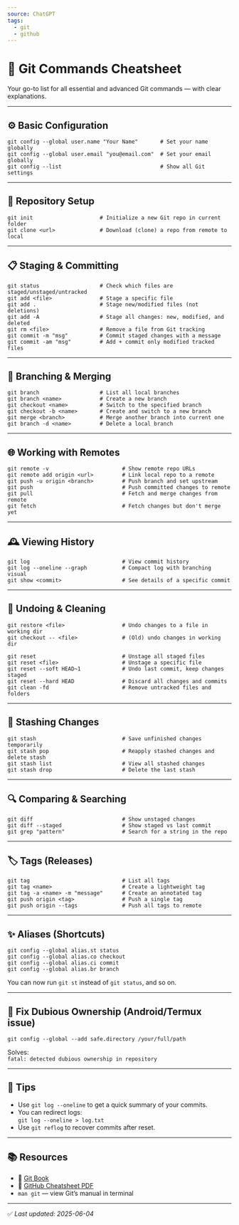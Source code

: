 ```yaml
---
source: ChatGPT
tags:
  - git
  - github
---
```


# 🧠 Git Commands Cheatsheet

Your go-to list for all essential and advanced Git commands — with clear explanations.

---

## ⚙️ Basic Configuration

```shell
git config --global user.name "Your Name"       # Set your name globally
git config --global user.email "you@email.com"  # Set your email globally
git config --list                               # Show all Git settings
```

---

## 🌱 Repository Setup

```shell
git init                     # Initialize a new Git repo in current folder
git clone <url>              # Download (clone) a repo from remote to local
```

---

## 📋 Staging & Committing

```shell
git status                   # Check which files are staged/unstaged/untracked
git add <file>               # Stage a specific file
git add .                    # Stage new/modified files (not deletions)
git add -A                   # Stage all changes: new, modified, and deleted
git rm <file>                # Remove a file from Git tracking
git commit -m "msg"          # Commit staged changes with a message
git commit -am "msg"         # Add + commit only modified tracked files
```

---

## 🔀 Branching & Merging

```Shell
git branch                   # List all local branches
git branch <name>            # Create a new branch
git checkout <name>          # Switch to the specified branch
git checkout -b <name>       # Create and switch to a new branch
git merge <branch>           # Merge another branch into current one
git branch -d <name>         # Delete a local branch
```

---

## 🌐 Working with Remotes

```Shell
git remote -v                       # Show remote repo URLs
git remote add origin <url>         # Link local repo to a remote
git push -u origin <branch>         # Push branch and set upstream
git push                            # Push committed changes to remote
git pull                            # Fetch and merge changes from remote
git fetch                           # Fetch changes but don't merge yet
```

---

## 🕰️ Viewing History

```Shell
git log                             # View commit history
git log --oneline --graph           # Compact log with branching visual
git show <commit>                   # See details of a specific commit
```

---

## 🧽 Undoing & Cleaning

```Shell
git restore <file>                  # Undo changes to a file in working dir
git checkout -- <file>              # (Old) undo changes in working dir

git reset                           # Unstage all staged files
git reset <file>                    # Unstage a specific file
git reset --soft HEAD~1             # Undo last commit, keep changes staged
git reset --hard HEAD               # Discard all changes and commits
git clean -fd                       # Remove untracked files and folders
```

---

## 💾 Stashing Changes

```Shell
git stash                           # Save unfinished changes temporarily
git stash pop                       # Reapply stashed changes and delete stash
git stash list                      # View all stashed changes
git stash drop                      # Delete the last stash
```

---

## 🔍 Comparing & Searching

```Shell
git diff                            # Show unstaged changes
git diff --staged                   # Show staged vs last commit
git grep "pattern"                  # Search for a string in the repo
```

---

## 🏷️ Tags (Releases)

```Shell
git tag                             # List all tags
git tag <name>                      # Create a lightweight tag
git tag -a <name> -m "message"      # Create an annotated tag
git push origin <tag>               # Push a single tag
git push origin --tags              # Push all tags to remote
```

---

## ✨ Aliases (Shortcuts)

```Shell
git config --global alias.st status
git config --global alias.co checkout
git config --global alias.ci commit
git config --global alias.br branch
```

You can now run `git st` instead of `git status`, and so on.

---

## 🚫 Fix Dubious Ownership (Android/Termux issue)

```Shell
git config --global --add safe.directory /your/full/path
```

Solves:  
`fatal: detected dubious ownership in repository`

---

## 📌 Tips

- Use `git log --oneline` to get a quick summary of your commits.
- You can redirect logs:  
  `git log --oneline > log.txt`
- Use `git reflog` to recover commits after reset.

---

## 📚 Resources

- 📘 [Git Book](https://git-scm.com/book/en/v2)
- 📄 [GitHub Cheatsheet PDF](https://education.github.com/git-cheat-sheet-education.pdf)
- `man git` — view Git’s manual in terminal

---

✅ *Last updated: 2025-06-04*
